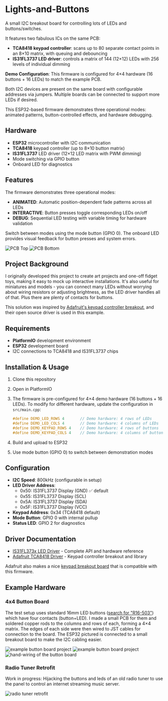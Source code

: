 # Lights-and-Buttons

A small I2C breakout board for controlling lots of LEDs and buttons/switches.

It features two fabulous ICs on the same PCB:

- **TCA8418 keypad controller**: scans up to 80 separate contact points in an 8×10 matrix, with queuing and debouncing
- **IS31FL3737 LED driver**: controls a matrix of 144 (12×12) LEDs with 256 levels of individual dimming

**Demo Configuration**: This firmware is configured for 4×4 hardware (16 buttons + 16 LEDs) to match the example PCB.

Both I2C devices are present on the same board with configurable addresses via jumpers. Multiple boards can be connected to support more LEDs if desired.

This ESP32-based firmware demonstrates three operational modes: animated patterns, button-controlled effects, and hardware debugging.

## Hardware

- **ESP32** microcontroller with I2C communication
- **TCA8418** keypad controller (up to 8×10 button matrix)
- **IS31FL3737** LED driver (12×12 LED matrix with PWM dimming)
- Mode switching via GPIO button
- Onboard LED for diagnostics

## Features

The firmware demonstrates three operational modes:

- **ANIMATED**: Automatic position-dependent fade patterns across all LEDs
- **INTERACTIVE**: Button presses toggle corresponding LEDs on/off  
- **DEBUG**: Sequential LED testing with variable timing for hardware validation

Switch between modes using the mode button (GPIO 0). The onboard LED provides visual feedback for button presses and system errors.

![PCB Top](docs/pcb-top-3d.png)
![PCB Bottom](docs/pcb-bottom-3d.png)

## Project Background

I originally developed this project to create art projects and one-off fidget toys, making it easy to mock up interactive installations. It's also useful for miniatures and models - you can connect many LEDs without worrying about wiring resistors or adjusting brightness, as the LED driver handles all of that. Plus there are plenty of contacts for buttons.

This solution was inspired by [Adafruit's keypad controller breakout](https://www.adafruit.com/product/4918#description), and their open source driver is used in this example.

## Requirements

- **PlatformIO** development environment
- **ESP32** development board
- I2C connections to TCA8418 and IS31FL3737 chips

## Installation & Usage

1. Clone this repository
2. Open in PlatformIO
3. The firmware is pre-configured for 4×4 demo hardware (16 buttons + 16 LEDs). To modify for different hardware, update the configuration in `src/main.cpp`:

   ```cpp
   #define DEMO_LED_ROWS 4       // Demo hardware: 4 rows of LEDs
   #define DEMO_LED_COLS 4       // Demo hardware: 4 columns of LEDs
   #define DEMO_KEYPAD_ROWS 4    // Demo hardware: 4 rows of buttons
   #define DEMO_KEYPAD_COLS 4    // Demo hardware: 4 columns of buttons
   ```

4. Build and upload to ESP32
5. Use mode button (GPIO 0) to switch between demonstration modes

## Configuration

- **I2C Speed**: 800kHz (configurable in setup)
- **LED Driver Address**:
  - 0x50: IS31FL3737 Display (GND) ✅ default
  - 0x55: IS31FL3737 Display (SCL)
  - 0x5A: IS31FL3737 Display (SDA)
  - 0x5F: IS31FL3737 Display (VCC)
- **Keypad Address**: 0x34 (TCA8418 default)
- **Mode Button**: GPIO 0 with internal pullup
- **Status LED**: GPIO 2 for diagnostics

## Driver Documentation

- [IS31FL373x LED Driver](https://github.com/somebox/IS31FL373x-Driver) - Complete API and hardware reference
- [Adafruit TCA8418 Driver](https://github.com/adafruit/Adafruit_TCA8418) - Keypad controller breakout and library

Adafruit also makes a nice [keypad breakout board](https://www.adafruit.com/product/4918) that is compatible with this firmware.

## Example Hardware

### 4x4 Button Board

The test setup uses standard 16mm LED buttons ([search for "R16-503"](https://www.google.com/search?q=site%3Aaliexpress.com+R16-503)) which have four contacts (button+LED). I made a small PCB for them and soldered copper rods to the columns and rows of each, forming a 4×4 matrix. The edges of each side were then wired to JST cables for connection to the board. The ESP32 pictured is connected to a small breakout board to make the I2C cabling easier.

![example button board project](docs/board-example.jpeg)
![example button board project](docs/button-board.jpeg)
![hand-wiring of the button board](docs/button-board-back.jpeg)

### Radio Tuner Retrofit

Work in progress: Hijacking the buttons and leds of an old radio tuner to use the panel to control an internet streaming music server.

![radio tuner retrofit](docs/radio-tuner-retrofit.jpeg)

